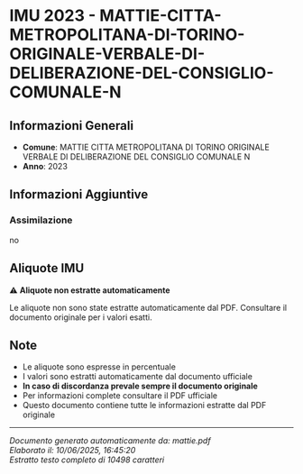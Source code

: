 # IMU 2023 - MATTIE-CITTA-METROPOLITANA-DI-TORINO-ORIGINALE-VERBALE-DI-DELIBERAZIONE-DEL-CONSIGLIO-COMUNALE-N

## Informazioni Generali

- **Comune**: MATTIE CITTA METROPOLITANA DI TORINO ORIGINALE VERBALE DI DELIBERAZIONE DEL CONSIGLIO COMUNALE N
- **Anno**: 2023

## Informazioni Aggiuntive

### Assimilazione
no


## Aliquote IMU

⚠️ **Aliquote non estratte automaticamente**

Le aliquote non sono state estratte automaticamente dal PDF. 
Consultare il documento originale per i valori esatti.

## Note

- Le aliquote sono espresse in percentuale
- I valori sono estratti automaticamente dal documento ufficiale
- **In caso di discordanza prevale sempre il documento originale**
- Per informazioni complete consultare il PDF ufficiale
- Questo documento contiene tutte le informazioni estratte dal PDF originale

---
*Documento generato automaticamente da: mattie.pdf*  
*Elaborato il: 10/06/2025, 16:45:20*  
*Estratto testo completo di 10498 caratteri*
